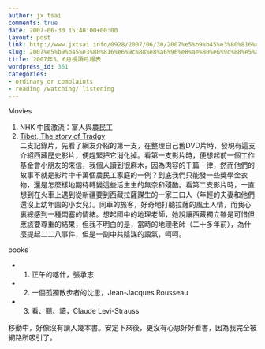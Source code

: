 ```yaml
---
author: jx tsai
comments: true
date: 2007-06-30 15:40:00+00:00
layout: post
link: http://www.jxtsai.info/0928/2007/06/30/2007%e5%b9%b45%e3%80%816%e6%9c%88%e8%a6%96%e8%ae%80%e6%9c%88%e5%a0%b1%e8%a1%a8/
slug: 2007%e5%b9%b45%e3%80%816%e6%9c%88%e8%a6%96%e8%ae%80%e6%9c%88%e5%a0%b1%e8%a1%a8
title: 2007年5、6月視讀月報表
wordpress_id: 361
categories:
- ordinary or complaints
- reading /watching/ listening
---
```


Movies  
1. NHK 中國激流：富人與農民工  
2. [Tibet, The story of Tradgy ](http://www.youtube.com/watch?v=0VRneGYpaXc)  
二支記錄片，先看了網友介紹的第一支，在整理自己舊DVD片時，發現有這支介紹西藏歷史影片，便趕緊把它消化掉。看第一支影片時，便想起前一個工作基金會小朋友的來信，我個人讀到很麻木，因為肉容的千篇一律，然而他們的故事不就是影片中千萬個農民工家庭的一例？到底我們只能發一些獎學金衣物，還是怎麼樣地期待轉變這些活生生的無奈和殘酷。看第二支影片時，一直想到在火車上遇到從新疆要到西藏拉薩謀生的一家三口人（年輕的夫妻和他們還沒上幼年園的小女兒）。同車的旅客，好奇地打聽拉薩的風土人情，而我心裏總感到一種悶塞的情緒。想起國中的地理老師，她說讓西藏獨立雖是可惜但應該要尊重的結果，但我不明白的是，當時的地理老師（二十多年前），為什麼提起二二八事件，但是一副中共陰謀的語氣，呵呵。  
  
  
books  

* 1. 正午的喀什，張承志
  

* 2. 一個孤獨散步者的沈思，Jean-Jacques Rousseau
  

* 3. 看、聽、讀，Claude Levi-Strauss
  
移動中，好像沒有讀入幾本書。安定下來後，更沒有心思好好看書，因為我完全被網路所吸引了。
